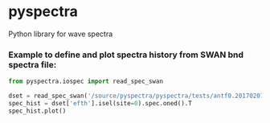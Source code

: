 # pyspectra
Python library for wave spectra

### Example to define and plot spectra history from SWAN bnd spectra file:
```python
from pyspectra.iospec import read_spec_swan

dset = read_spec_swan('/source/pyspectra/pyspectra/tests/antf0.20170207_06z.bnd.swn')
spec_hist = dset['efth'].isel(site=0).spec.oned().T
spec_hist.plot()
```
